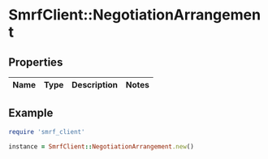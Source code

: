 # SmrfClient::NegotiationArrangement

## Properties

| Name | Type | Description | Notes |
| ---- | ---- | ----------- | ----- |

## Example

```ruby
require 'smrf_client'

instance = SmrfClient::NegotiationArrangement.new()
```

